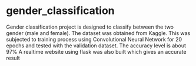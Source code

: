 # gender_classification
Gender classification project is designed to classify between the two gender (male and female). 
The dataset was obtained from Kaggle.
This was subjected to training process using Convolutional Neural Network for 20 epochs and tested with the validation dataset.
The accuracy level is about 97%
A realtime website using flask was also built which gives an accurate result 
